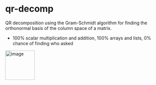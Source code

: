 # qr-decomp
QR decomposition using the Gram-Schmidt algorithm for finding the orthonormal basis of the column space of a matrix.
- 100% scalar multiplication and addition, 100% arrays and lists, 0% chance of finding who asked
<img width="93" alt="image" src="https://user-images.githubusercontent.com/50224596/184530804-15c672cf-125b-4edf-97fa-32773f9fd1a0.png">
